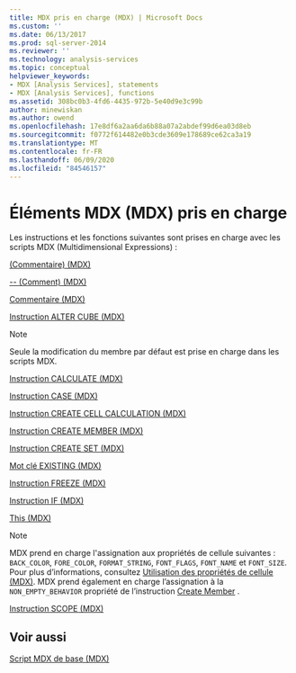 ```yaml
---
title: MDX pris en charge (MDX) | Microsoft Docs
ms.custom: ''
ms.date: 06/13/2017
ms.prod: sql-server-2014
ms.reviewer: ''
ms.technology: analysis-services
ms.topic: conceptual
helpviewer_keywords:
- MDX [Analysis Services], statements
- MDX [Analysis Services], functions
ms.assetid: 308bc0b3-4fd6-4435-972b-5e40d9e3c99b
author: minewiskan
ms.author: owend
ms.openlocfilehash: 17e8df6a2aa6da6b88a07a2abdef99d6ea03d8eb
ms.sourcegitcommit: f0772f614482e0b3cde3609e178689ce62ca3a19
ms.translationtype: MT
ms.contentlocale: fr-FR
ms.lasthandoff: 06/09/2020
ms.locfileid: "84546157"
---
```

# <a name="supported-mdx-mdx"></a>Éléments MDX (MDX) pris en charge
  Les instructions et les fonctions suivantes sont prises en charge avec les scripts MDX (Multidimensional Expressions) :  
  
 [&#40;Commentaire&#41; &#40;MDX&#41;](/sql/mdx/comment-mdx)  
  
 [-- &#40;Comment&#41; &#40;MDX&#41;](/sql/mdx/comment-mdx)  
  
 [Commentaire &#40;MDX&#41;](/sql/mdx/comment-mdx)  
  
 [Instruction ALTER CUBE &#40;MDX&#41;](/sql/mdx/mdx-data-definition-alter-cube)  
  
> [!NOTE]  
>  Seule la modification du membre par défaut est prise en charge dans les scripts MDX.  
  
 [Instruction CALCULATE &#40;MDX&#41;](/sql/mdx/mdx-scripting-calculate)  
  
 [Instruction CASE &#40;MDX&#41;](/sql/mdx/case-statement-mdx)  
  
 [Instruction CREATE CELL CALCULATION &#40;MDX&#41;](/sql/mdx/mdx-data-definition-create-cell-calculation)  
  
 [Instruction CREATE MEMBER &#40;MDX&#41;](/sql/mdx/mdx-data-definition-create-member)  
  
 [Instruction CREATE SET &#40;MDX&#41;](/sql/mdx/mdx-data-definition-create-set)  
  
 [Mot clé EXISTING &#40;MDX&#41;](mdx-query-existing-keyword.md)  
  
 [Instruction FREEZE &#40;MDX&#41;](/sql/mdx/mdx-scripting-freeze)  
  
 [Instruction IF &#40;MDX&#41;](/sql/mdx/mdx-scripting-if)  
  
 [This &#40;MDX&#41;](/sql/mdx/this-mdx)  
  
> [!NOTE]  
>  MDX prend en charge l'assignation aux propriétés de cellule suivantes : `BACK_COLOR`, `FORE_COLOR`, `FORMAT_STRING`, `FONT_FLAGS`, `FONT_NAME` et `FONT_SIZE`. Pour plus d’informations, consultez [Utilisation des propriétés de cellule &#40;MDX&#41;](mdx-cell-properties-using-cell-properties.md). MDX prend également en charge l’assignation à la `NON_EMPTY_BEHAVIOR` propriété de l’instruction [Create Member](/sql/mdx/mdx-data-definition-create-member) .  
  
 [Instruction SCOPE &#40;MDX&#41;](/sql/mdx/mdx-scripting-scope)  
  
## <a name="see-also"></a>Voir aussi  
 [Script MDX de base &#40;MDX&#41;](the-basic-mdx-script-mdx.md)  
  
  
